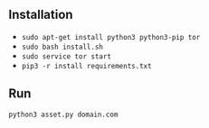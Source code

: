 ## Installation
- `sudo apt-get install python3 python3-pip tor`
- `sudo bash install.sh`
- `sudo service tor start`
- `pip3 -r install requirements.txt`

## Run
`python3 asset.py domain.com`